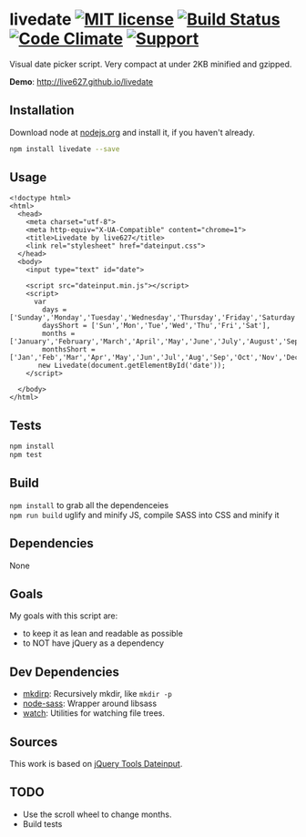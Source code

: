# livedate [![MIT license](http://img.shields.io/badge/license-MIT-blue.svg)](http://opensource.org/licenses/MIT) [![Build Status](https://travis-ci.org/live627/livedate.svg?branch=master)](https://travis-ci.org/live627/livedate) [![Code Climate](https://codeclimate.com/github/live627/livedate/badges/gpa.svg)](https://codeclimate.com/github/live627/livedate) [![Support](https://supporter.60devs.com/api/b/axlsj1o8o0amepfrr5eqlcjza)](https://supporter.60devs.com/give/axlsj1o8o0amepfrr5eqlcjza)

Visual date picker script. Very compact at under 2KB minified and gzipped.

**Demo**: http://live627.github.io/livedate

## Installation

Download node at [nodejs.org](http://nodejs.org) and install it, if you haven't already.

```sh
npm install livedate --save
```

## Usage
```
<!doctype html>
<html>
  <head>
    <meta charset="utf-8">
    <meta http-equiv="X-UA-Compatible" content="chrome=1">
    <title>Livedate by live627</title>
    <link rel="stylesheet" href="dateinput.css">
  </head>
  <body>
    <input type="text" id="date">

    <script src="dateinput.min.js"></script>
    <script>
      var
        days = ['Sunday','Monday','Tuesday','Wednesday','Thursday','Friday','Saturday'],
        daysShort = ['Sun','Mon','Tue','Wed','Thu','Fri','Sat'],
        months = ['January','February','March','April','May','June','July','August','September','October','November','December'],
        monthsShort = ['Jan','Feb','Mar','Apr','May','Jun','Jul','Aug','Sep','Oct','Nov','Dec'];
       new Livedate(document.getElementById('date'));
    </script>

  </body>
</html>
```

## Tests

```sh
npm install
npm test
```

## Build

`npm install` to grab all the dependenceies<br>
`npm run build` uglify and minify JS, compile SASS into CSS and minify it

## Dependencies

None

## Goals
My goals with this script are:
- to keep it as lean and readable as possible
- to NOT have jQuery as a dependency

## Dev Dependencies

- [mkdirp](https://github.com/substack/node-mkdirp): Recursively mkdir, like `mkdir -p`
- [node-sass](https://github.com/sass/node-sass): Wrapper around libsass
- [watch](https://github.com/mikeal/watch): Utilities for watching file trees.

## Sources
This work is based on [jQuery Tools Dateinput](http://jquerytools.github.io/documentation/dateinput/index.html).


## TODO

- Use the scroll wheel to change months.
- Build tests
